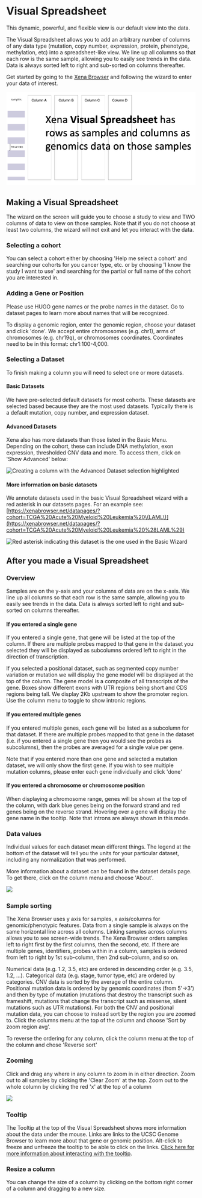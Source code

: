 # Visual Spreadsheet

This dynamic, powerful, and flexible view is our default view into the data.

The Visual Spreadsheet allows you to add an arbitrary number of columns of any data type \(mutation, copy number, expression, protein, phenotype, methylation, etc\) into a spreadsheet-like view. We line up all columns so that each row is the same sample, allowing you to easily see trends in the data. Data is always sorted left to right and sub-sorted on columns thereafter.

Get started by going to the [Xena Browser](https://xenabrowser.net/heatmap/) and following the wizard to enter your data of interest.

![](../../.gitbook/assets/screen-shot-2020-12-27-at-10.21.41-am.png)

## Making a Visual Spreadsheet

The wizard on the screen will guide you to choose a study to view and TWO columns of data to view on those samples. Note that if you do not choose at least two columns, the wizard will not exit and let you interact with the data.

### Selecting a cohort

You can select a cohort either by choosing 'Help me select a cohort' and searching our cohorts for you cancer type, etc. or by choosing 'I know the study I want to use' and searching for the partial or full name of the cohort you are interested in.

### Adding a Gene or Position

Please use HUGO gene names or the probe names in the dataset. Go to dataset pages to learn more about names that will be recognized.

To display a genomic region, enter the genomic region, choose your dataset and click 'done'. We accept entire chromosomes \(e.g. chr1\), arms of chromosomes \(e.g. chr19q\), or chromosomes coordinates. Coordinates need to be in this format: chr1:100-4,000. 

### Selecting a Dataset

To finish making a column you will need to select one or more datasets. 

#### Basic Datasets

We have pre-selected default datasets for most cohorts. These datasets are selected based because they are the most used datasets. Typically there is a default mutation, copy number, and expression dataset. 

#### Advanced Datasets

Xena also has more datasets than those listed in the Basic Menu. Depending on the cohort, these can include DNA methylation, exon expression, thresholded CNV data and more. To access them, click on 'Show Advanced' below:

![Creating a column with the Advanced Dataset selection highlighted](../../.gitbook/assets/advancedmenu.png)

#### **More information on basic datasets**

We annotate datasets used in the basic Visual Spreadsheet wizard with a red asterisk in our datasets pages. For an example see: [https://xenabrowser.net/datapages/?cohort=TCGA%20Acute%20Myeloid%20Leukemia%20\(LAML\)](https://xenabrowser.net/datapages/?cohort=TCGA%20Acute%20Myeloid%20Leukemia%20%28LAML%29)

![Red asterisk indicating this dataset is the one used in the Basic Wizard](../../.gitbook/assets/redasterisk.png)

## After you made a Visual Spreadsheet

### Overview

Samples are on the y-axis and your columns of data are on the x-axis. We line up all columns so that each row is the same sample, allowing you to easily see trends in the data. Data is always sorted left to right and sub-sorted on columns thereafter.

#### If you entered a single gene

If you entered a single gene, that gene will be listed at the top of the column. If there are multiple probes mapped to that gene in the dataset you selected they will be displayed as subcolumns ordered left to right in the direction of transcription.

If you selected a positional dataset, such as segmented copy number variation or mutation we will display the gene model will be displayed at the top of the column. The gene model is a composite of all transcripts of the gene. Boxes show different exons with UTR regions being short and CDS regions being tall. We display 2Kb upstream to show the promoter region. Use the column menu to toggle to show intronic regions.

#### If you entered multiple genes

If you entered multiple genes, each gene will be listed as a subcolumn for that dataset. If there are multiple probes mapped to that gene in the dataset \(i.e. if you entered a single gene then you would see the probes as subcolumns\), then the probes are averaged for a single value per gene. 

Note that if you entered more than one gene and selected a mutation dataset, we will only show the first gene. If you wish to see multiple mutation columns, please enter each gene individually and click 'done'

#### If you entered a chromosome or chromosome position

When displaying a chromosome range, genes will be shown at the top of the column, with dark blue genes being on the forward strand and red genes being on the reverse strand. Hovering over a gene will display the gene name in the tooltip. Note that introns are always shown in this mode.

### Data values

Individual values for each dataset mean different things. The legend at the bottom of the dataset will tell you the units for your particular dataset, including any normalization that was performed. 

More information about a dataset can be found in the dataset details page. To get there, click on the column menu and choose 'About'.

![](../../.gitbook/assets/aboutmenu.gif)

### Sample sorting

The Xena Browser uses y axis for samples, x axis/columns for genomic/phenotypic features. Data from a single sample is always on the same horizontal line across all columns. Linking samples across columns allows you to see screen-wide trends. The Xena Browser orders samples left to right first by the first columns, then the second, etc. If there are multiple genes, identifiers, probes within in a column, samples is ordered from left to right by 1st sub-column, then 2nd sub-column, and so on. 

Numerical data \(e.g. 1.2, 3.5, etc\) are ordered in descending order \(e.g. 3.5, 1.2, ...\). Categorical data \(e.g. stage, tumor type, etc\) are ordered by categories. CNV data is sorted by the average of the entire column. Positional mutation data is ordered by by genomic coordinates \(from 5'-&gt;3'\) and then by type of mutation \(mutations that destroy the transcript such as frameshift, mutations that change the transcript such as missense, silent mutations such as UTR mutations\). For both the CNV and positional mutation data, you can choose to instead sort by the region you are zoomed to. Click the columns menu at the top of the column and choose  'Sort by zoom region avg'.

To reverse the ordering for any column, click the column menu at the top of the column and chose 'Reverse sort'

### Zooming

Click and drag any where in any column to zoom in in either direction. Zoom out to all samples by clicking the 'Clear Zoom' at the top. Zoom out to the whole column by clicking the red 'x' at the top of a column

![](../../.gitbook/assets/allzoominout.gif)

### Tooltip

The Tooltip at the top of the Visual Spreadsheet shows more information about the data under the mouse. Links are links to the UCSC Genome Browser to learn more about that gene or genomic position. Alt-click to freeze and unfreeze the tooltip to be able to click on the links. [Click here for more information about interacting with the tooltip](../../how-do-i/freeze-and-un-freeze-tooltip.md).

### Resize a column

You can change the size of a column by clicking on the bottom right corner of a column and dragging to a new size.

